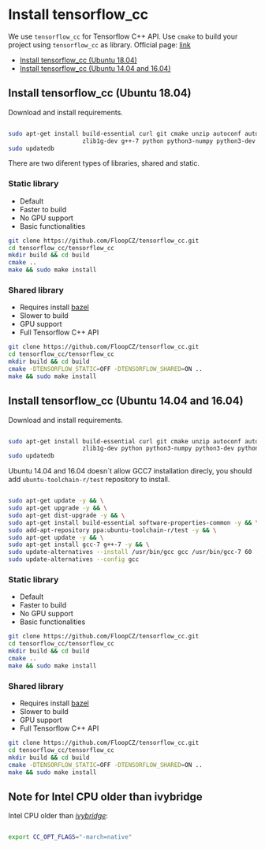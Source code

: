 # Install tensorflow_cc

We use `tensorflow_cc` for Tensorflow C++ API. Use `cmake` to build your project using `tensorflow_cc` as library. Official page: [link](https://github.com/FloopCZ/tensorflow_cc)

- [Install tensorflow_cc (Ubuntu 18.04)](#install-tensorflow_cc-(Ubuntu-18.04))
- [Install tensorflow_cc (Ubuntu 14.04 and 16.04)](#install-tensorflow_cc-(Ubuntu-14.04-and-16.04))


## Install tensorflow_cc (Ubuntu 18.04)

Download and install requirements.

```bash

sudo apt-get install build-essential curl git cmake unzip autoconf autogen automake libtool mlocate \
                     zlib1g-dev g++-7 python python3-numpy python3-dev python3-pip python3-wheel wget
sudo updatedb
```
There are two diferent types of libraries, shared and static.

### Static library

- Default
- Faster to build
- No GPU support
- Basic functionalities


```bash
git clone https://github.com/FloopCZ/tensorflow_cc.git
cd tensorflow_cc/tensorflow_cc
mkdir build && cd build
cmake ..
make && sudo make install
```
### Shared library

- Requires install [bazel](https://github.com/roboticslab-uc3m/installation-guides/blob/master/install-bazel.md)
- Slower to build
- GPU support
- Full Tensorflow C++ API

```bash
git clone https://github.com/FloopCZ/tensorflow_cc.git
cd tensorflow_cc/tensorflow_cc
mkdir build && cd build
cmake -DTENSORFLOW_STATIC=OFF -DTENSORFLOW_SHARED=ON ..
make && sudo make install
```
## Install tensorflow_cc (Ubuntu 14.04 and 16.04)

Download and install requirements.
```bash

sudo apt-get install build-essential curl git cmake unzip autoconf autogen automake libtool mlocate \
                     zlib1g-dev python python3-numpy python3-dev python3-pip python3-wheel wget
sudo updatedb
```
Ubuntu 14.04 and 16.04 doesn´t allow GCC7 installation direcly, you should add `ubuntu-toolchain-r/test` repository to install.

```bash

sudo apt-get update -y && \
sudo apt-get upgrade -y && \
sudo apt-get dist-upgrade -y && \
sudo apt-get install build-essential software-properties-common -y && \
sudo add-apt-repository ppa:ubuntu-toolchain-r/test -y && \
sudo apt-get update -y && \
sudo apt-get install gcc-7 g++-7 -y && \
sudo update-alternatives --install /usr/bin/gcc gcc /usr/bin/gcc-7 60 --slave /usr/bin/g++ g++ /usr/bin/g++-7 && \
sudo update-alternatives --config gcc

```
### Static library

- Default
- Faster to build
- No GPU support
- Basic functionalities


```bash
git clone https://github.com/FloopCZ/tensorflow_cc.git
cd tensorflow_cc/tensorflow_cc
mkdir build && cd build
cmake ..
make && sudo make install
```
### Shared library

- Requires install [bazel](https://github.com/roboticslab-uc3m/installation-guides/blob/master/install-bazel.md)
- Slower to build
- GPU support
- Full Tensorflow C++ API

```bash
git clone https://github.com/FloopCZ/tensorflow_cc.git
cd tensorflow_cc/tensorflow_cc
mkdir build && cd build
cmake -DTENSORFLOW_STATIC=OFF -DTENSORFLOW_SHARED=ON ..
make && sudo make install
```

## Note for Intel CPU older than ivybridge

Intel CPU older than *[ivybridge](https://ark.intel.com/es-es/products/codename/29902/Ivy-Bridge)*:
```bash

export CC_OPT_FLAGS="-march=native"

```
